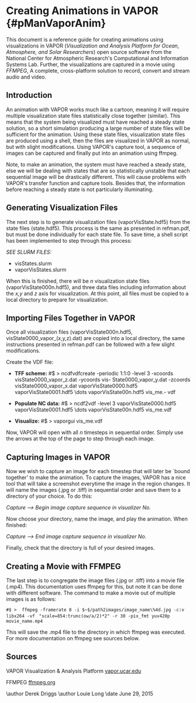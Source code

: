 Creating Animations in VAPOR {#pManVaporAnim}
============================

This document is a reference guide for creating animations using visualizations in VAPOR (*Visualization and Analysis Platform for Ocean, Atmosphere, and Solar Researchers*) open source software from the National Center for Atmospheric Research's Computational and Information Systems Lab. Further, the visualizations are captured in a movie using *FFMPEG*, A complete, cross-platform solution to record, convert and stream audio and video.

Introduction
------------

An animation with VAPOR works much like a cartoon, meaning it will require multiple visualization state files statistically close together (similar). This means that the system being visualized must have reached a steady state solution, so a short simulation producing a large number of state files will be sufficient for the animation. Using these state files, visualization state files are produced using a shell, then the files are visualized in VAPOR as normal, but with slight modifications. Using VAPOR's capture tool, a sequence of images can be captured and finally put into an animation using ffmpeg. 

Note, to make an animation, the system must have reached a steady state, else we will be dealing with states that are so statistically unstable that each sequential image will be drastically different. This will cause problems with VAPOR's transfer function and capture tools. Besides that, the information before reaching a steady state is not particularly illuminating. 

Generating Visualization Files
------------------------------

The next step is to generate visualization files (vaporVisState.hdf5) from the state files (state.hdf5). This process is the same as presented in refman.pdf, but must be done individually for each state file. To save time, a shell script has been implemented to step through this process: 


*SEE SLURM FILES:*

- visStates.slurm
- vaporVisStates.slurm

When this is finished, there will be *n* visualization state files (vaporVisState000n.hdf5), and three data files including information about the *x,y* and *z* axis for visualization. At this point, all files must be copied to a local directory to prepare for visualization. 

Importing Files Together in VAPOR
---------------------------------

Once all visualization files (vaporVisState000n.hdf5, visState0000_vapor_(x,y,z).dat) are copied into a local directory, the same instructions presented in refman.pdf can be followed with a few slight modifications. 


Create the VDF file:

- **TFF scheme:**
#$ > ncdfvdfcreate -periodic 1:1:0 -level 3 -xcoords visState0000_vapor_z.dat -ycoords vis-
State0000_vapor_y.dat -zcoords visState0000_vapor_x.dat vaporVisState0000.hdf5 vaporVisState0001.hdf5 \dots vaporVisState00n.hdf5 vis_me.-
vdf

- **Populate NC data:**
#$ > ncdf2vdf -level 3 vaporVisState0000.hdf5 vaporVisState0001.hdf5 \dots vaporVisState00n.hdf5 vis_me.vdf

- **Visualize:**
#$ > vaporgui vis_me.vdf


Now, VAPOR will open with all *n* timesteps in sequential order. Simply use the arrows at the top of the page to step through each image. 

Capturing Images in VAPOR
-------------------------

Now we wish to capture an image for each timestep that will later be `bound together' to make the animation. To capture the images, VAPOR has a nice tool that will take a screenshot everytime the image in the region changes. It will name the images (.jpg or .tiff) in sequential order and save them to a directory of your choice. To do this:

*Capture --> Begin image capture sequence in visualizer No.*

Now choose your directory, name the image, and play the animation. When finished:

*Capture --> End image capture sequence in visualizer No.*

Finally, check that the directory is full of your desired images. 

Creating a Movie with FFMPEG
----------------------------

The last step is to congregate the image files (.jpg or .tiff) into a movie file (.mp4). This documentation uses ffmpeg for this, but note it can be done with different software. The command to make a movie out of multiple images is as follows:

`#$ >  ffmpeg -framerate 8 -i $~$/path2images/image_name\%4d.jpg -c:v libx264 -vf `
` "scale=854:trunc(ow/a/2)*2" -r 30 -pix_fmt yuv420p movie_name.mp4 `

This will save the .mp4 file to the directory in which ffmpeg was executed. For more documentation on ffmpeg see sources below.

Sources
-------

VAPOR Visualization & Analysis Platform
[vapor.ucar.edu](https://www.vapor.ucar.edu/)

FFMPEG
[ffmpeg.org](https://www.ffmpeg.org/documentation.html)

\author Derek Driggs
\author Louie Long
\date June 29, 2015

